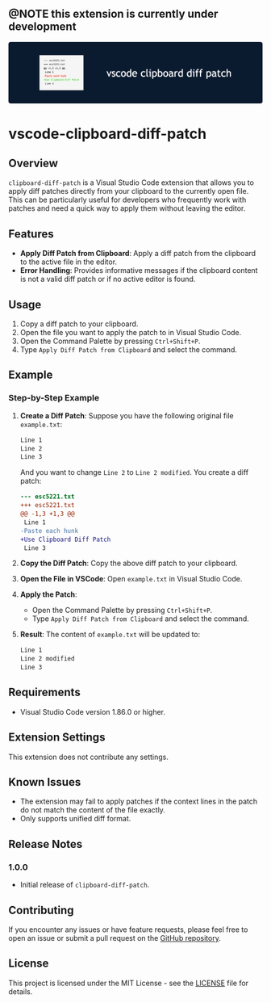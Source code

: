 ## @NOTE this extension is currently under development

![alt text](github-header-image.png)

# vscode-clipboard-diff-patch

## Overview

`clipboard-diff-patch` is a Visual Studio Code extension that allows you to apply diff patches directly from your clipboard to the currently open file. This can be particularly useful for developers who frequently work with patches and need a quick way to apply them without leaving the editor.

## Features

- **Apply Diff Patch from Clipboard**: Apply a diff patch from the clipboard to the active file in the editor.
- **Error Handling**: Provides informative messages if the clipboard content is not a valid diff patch or if no active editor is found.

## Usage

1. Copy a diff patch to your clipboard.
2. Open the file you want to apply the patch to in Visual Studio Code.
3. Open the Command Palette by pressing `Ctrl+Shift+P`.
4. Type `Apply Diff Patch from Clipboard` and select the command.

## Example

### Step-by-Step Example

1. **Create a Diff Patch**: Suppose you have the following original file `example.txt`:

    ```txt
    Line 1
    Line 2
    Line 3
    ```

    And you want to change `Line 2` to `Line 2 modified`. You create a diff patch:

    ```diff
    --- esc5221.txt
    +++ esc5221.txt
    @@ -1,3 +1,3 @@
     Line 1
    -Paste each hunk
    +Use Clipboard Diff Patch
     Line 3
    ```

2. **Copy the Diff Patch**: Copy the above diff patch to your clipboard.

3. **Open the File in VSCode**: Open `example.txt` in Visual Studio Code.

4. **Apply the Patch**:
    - Open the Command Palette by pressing `Ctrl+Shift+P`.
    - Type `Apply Diff Patch from Clipboard` and select the command.

5. **Result**: The content of `example.txt` will be updated to:

    ```txt
    Line 1
    Line 2 modified
    Line 3
    ```

## Requirements

- Visual Studio Code version 1.86.0 or higher.

## Extension Settings

This extension does not contribute any settings.

## Known Issues

- The extension may fail to apply patches if the context lines in the patch do not match the content of the file exactly.
- Only supports unified diff format.

## Release Notes

### 1.0.0

- Initial release of `clipboard-diff-patch`.

## Contributing

If you encounter any issues or have feature requests, please feel free to open an issue or submit a pull request on the [GitHub repository](https://github.com/your-repo/clipboard-diff-patch).

## License

This project is licensed under the MIT License - see the [LICENSE](LICENSE) file for details.
